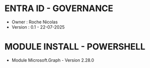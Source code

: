 # ENTRA ID - GOVERNANCE
- Owner : Roche Nicolas
- Version : 0.1 - 22-07-2025

# MODULE INSTALL - POWERSHELL
- Module Microsoft.Graph - Version 2.28.0